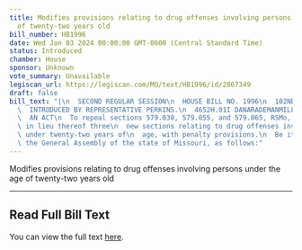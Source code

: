 ```yaml
---
title: Modifies provisions relating to drug offenses involving persons under the age
  of twenty-two years old
bill_number: HB1996
date: Wed Jan 03 2024 00:00:00 GMT-0600 (Central Standard Time)
status: Introduced
chamber: House
sponsor: Unknown
vote_summary: Unavailable
legiscan_url: https://legiscan.com/MO/text/HB1996/id/2867349
draft: false
bill_text: "|\n  SECOND REGULAR SESSION\n  HOUSE BILL NO. 1996\n  102ND GENERAL ASSEMBLY\n\
  \  INTRODUCED BY REPRESENTATIVE PERKINS.\n  4652H.01I DANARADEMANMILLER,ChiefClerk\n\
  \  AN ACT\n  To repeal sections 579.030, 579.055, and 579.065, RSMo, and to enact\
  \ in lieu thereof three\n  new sections relating to drug offenses involving persons\
  \ under twenty-two years of\n  age, with penalty provisions.\n  Be it enacted by\
  \ the General Assembly of the state of Missouri, as follows:"
---
```

Modifies provisions relating to drug offenses involving persons under the age of twenty-two years old

---

## Read Full Bill Text

You can view the full text [here](https://legiscan.com/MO/text/HB1996/id/2867349).
